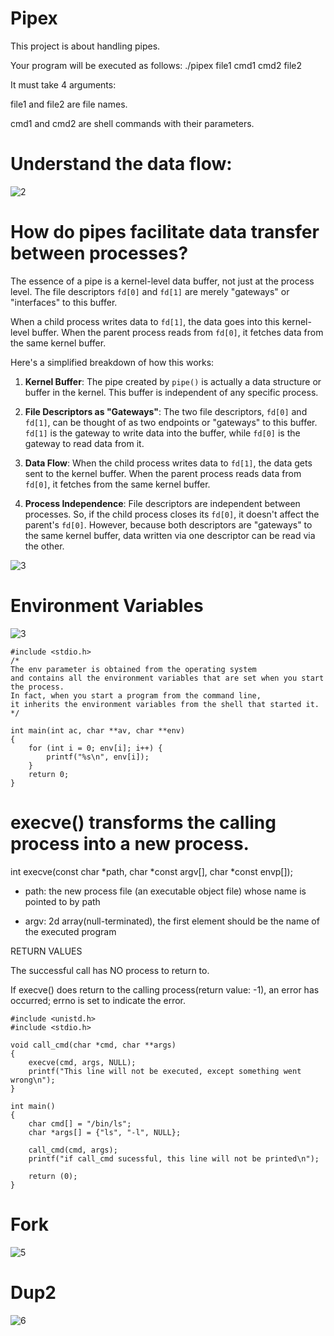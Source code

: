 # Pipex

This project is about handling pipes.

Your program will be executed as follows: ./pipex file1 cmd1 cmd2 file2

It must take 4 arguments:

file1 and file2 are file names. 

cmd1 and cmd2 are shell commands with their parameters.


# Understand the data flow:

![2](https://github.com/Xiru-Wang/pipex/assets/79924696/3d253c1f-835c-4f63-af84-af0bc96ac338)


# How do pipes facilitate data transfer between processes?

The essence of a pipe is a kernel-level data buffer, not just at the process level. The file descriptors `fd[0]` and `fd[1]` are merely "gateways" or "interfaces" to this buffer.

When a child process writes data to `fd[1]`, the data goes into this kernel-level buffer. When the parent process reads from `fd[0]`, it fetches data from the same kernel buffer.

Here's a simplified breakdown of how this works:

1. **Kernel Buffer**: The pipe created by `pipe()` is actually a data structure or buffer in the kernel. This buffer is independent of any specific process.

2. **File Descriptors as "Gateways"**: The two file descriptors, `fd[0]` and `fd[1]`, can be thought of as two endpoints or "gateways" to this buffer. `fd[1]` is the gateway to write data into the buffer, while `fd[0]` is the gateway to read data from it.

3. **Data Flow**: When the child process writes data to `fd[1]`, the data gets sent to the kernel buffer. When the parent process reads data from `fd[0]`, it fetches from the same kernel buffer.

4. **Process Independence**: File descriptors are independent between processes. So, if the child process closes its `fd[0]`, it doesn't affect the parent's `fd[0]`. However, because both descriptors are "gateways" to the same kernel buffer, data written via one descriptor can be read via the other.

![3](https://github.com/Xiru-Wang/pipex/assets/79924696/8925b1fa-ebaf-451f-bbdb-dc33d17edf3c)

# Environment Variables
![3](https://github.com/Xiru-Wang/pipex/assets/79924696/0e02d81b-9865-45c2-9a36-31c47c48aa0d)

```
#include <stdio.h>
/*
The env parameter is obtained from the operating system
and contains all the environment variables that are set when you start the process.
In fact, when you start a program from the command line, 
it inherits the environment variables from the shell that started it.
*/

int main(int ac, char **av, char **env) 
{
    for (int i = 0; env[i]; i++) {
        printf("%s\n", env[i]);
    }
    return 0;
}
```
# execve() transforms the calling process into a new process.

int execve(const char *path, char *const argv[], char *const envp[]);

- path: the new process file (an executable object file) whose name is pointed to by path
  
- argv: 2d array(null-terminated), the first element should be the name of the executed program

RETURN VALUES

The successful call has NO process to return to. 

If execve() does return to the calling process(return value: -1),
an error has occurred; errno is set to indicate the error.
```
#include <unistd.h>
#include <stdio.h>

void call_cmd(char *cmd, char **args)
{
	execve(cmd, args, NULL);
	printf("This line will not be executed, except something went wrong\n");
}

int main()
{
	char cmd[] = "/bin/ls";
	char *args[] = {"ls", "-l", NULL};

	call_cmd(cmd, args);
	printf("if call_cmd sucessful, this line will not be printed\n");

	return (0);
}
```
# Fork
![5](https://github.com/Xiru-Wang/pipex/assets/79924696/79e63699-7671-49c3-8dbe-ff315708a837)


# Dup2
![6](https://github.com/Xiru-Wang/pipex/assets/79924696/d9e674c0-3f1c-41ba-8b0a-d14805d7209a)

